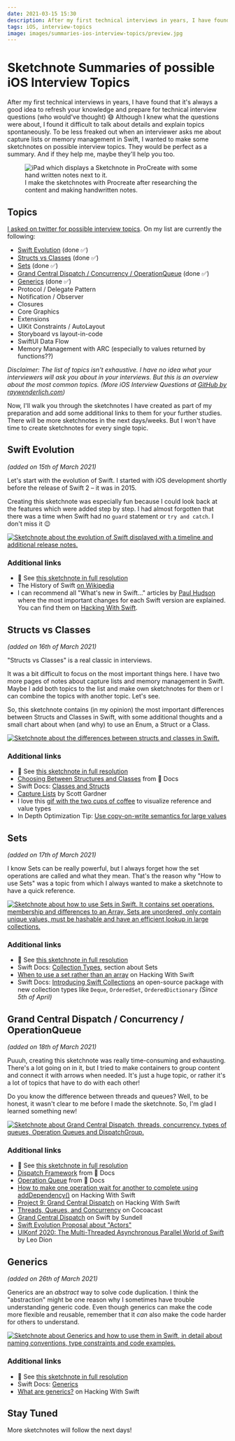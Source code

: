```yaml
---
date: 2021-03-15 15:30
description: After my first technical interviews in years, I have found that it's always a good idea to refresh your knowledge and prepare for technical interview questions (who would've thought) 😅 Although I knew what the questions were about, I found it difficult to talk about details and explain topics spontaneously. To be less freaked out when an interviewer asks me about capture lists or memory management in Swift, I wanted to make some sketchnotes on possible interview topics. They would be perfect as a summary. And if they help me, maybe they'll help you too.
tags: iOS, interview-topics
image: images/summaries-ios-interview-topics/preview.jpg
---
```


# Sketchnote Summaries of possible iOS Interview Topics

After my first technical interviews in years, I have found that it's always a good idea to refresh your knowledge and prepare for technical interview questions (who would've thought) 😅 Although I knew what the questions were about, I found it difficult to talk about details and explain topics spontaneously. To be less freaked out when an interviewer asks me about capture lists or memory management in Swift, I wanted to make some sketchnotes on possible interview topics. They would be perfect as a summary. And if they help me, maybe they'll help you too.

<figure>
    <img src="../../images/summaries-ios-interview-topics/preview.jpg" alt="iPad which displays a Sketchnote in ProCreate with some hand written notes next to it." />
    <figcaption>I make the sketchnotes with Procreate after researching the content and making handwritten notes.</figcaption>
</figure>

## Topics

[I asked on twitter for possible interview topics](https://twitter.com/felibe444/status/1369972198685949954?s=20). On my list are currently the following: 

- [Swift Evolution](#swift-evolution) (done ✅)
- [Structs vs Classes](#structs-vs-classes) (done ✅)
- [Sets](#sets) (done ✅)
- [Grand Central Dispatch / Concurrency / OperationQueue](#gcd) (done ✅)
- [Generics](#generics) (done ✅)
- Protocol / Delegate Pattern
- Notification / Observer
- Closures
- Core Graphics
- Extensions
- UIKit Constraints / AutoLayout
- Storyboard vs layout-in-code
- SwiftUI Data Flow
- Memory Management with ARC (especially to values returned by functions??)

_Disclaimer: The list of topics isn't exhaustive. I have no idea what your interviewers will ask you about in your interviews. But this is an overview about the most common topics. (More iOS Interview Questions at [GitHub by raywenderlich.com](https://github.com/raywenderlich/ios-interview/tree/master/iOS%20Specific%20Questions))_

Now, I'll walk you through the sketchnotes I have created as part of my preparation and add some additional links to them for your further studies. There will be more sketchnotes in the next days/weeks. But I won't have time to create sketchnotes for every single topic.

<h2 id="swift-evolution">Swift Evolution</h2>

_(added on 15th of March 2021)_

Let's start with the evolution of Swift. I started with iOS development shortly before the release of Swift 2 – it was in 2015.

Creating this sketchnote was especially fun because I could look back at the features which were added step by step. I had almost forgotten that there was a time when Swift had no `guard` statement or `try and catch`. I don't miss it 😉

<a href="../../images/summaries-ios-interview-topics/swift-evolution.jpg" target="_blank">
    <img src="../../images/summaries-ios-interview-topics/swift-evolution-medium.jpg" alt="Sketchnote about the evolution of Swift displayed with a timeline and additional release notes." />
</a>

### Additional links

- 🔎 See [this sketchnote in full resolution](https://fbernutz.github.io/images/summaries-ios-interview-topics/swift-evolution.jpg)
- The History of Swift [on Wikipedia][wikipedia]
- I can recommend all "What's new in Swift..." articles by [Paul Hudson](https://twitter.com/twostraws) where the most important changes for each Swift version are explained. You can find them on [Hacking With Swift](www.hackingwithswift.com).

<h2 id="structs-vs-classes">Structs vs Classes</h2>

_(added on 16th of March 2021)_

"Structs vs Classes" is a real classic in interviews. 

It was a bit difficult to focus on the most important things here. I have two more pages of notes about capture lists and memory management in Swift. Maybe I add both topics to the list and make own sketchnotes for them or I can combine the topics with another topic. Let's see. 

So, this sketchnote contains (in my opinion) the most important differences between Structs and Classes in Swift, with some additional thoughts and a small chart about when (and why) to use an Enum, a Struct or a Class.

<a href="../../images/summaries-ios-interview-topics/structs-vs-classes.jpg" target="_blank">
    <img src="../../images/summaries-ios-interview-topics/structs-vs-classes-medium.jpg" alt="Sketchnote about the differences between structs and classes in Swift." />
</a>

### Additional links

- 🔎 See [this sketchnote in full resolution](https://fbernutz.github.io/images/summaries-ios-interview-topics/structs-vs-classes.jpg)
- [Choosing Between Structures and Classes](https://developer.apple.com/documentation/swift/choosing_between_structures_and_classes) from  Docs
- Swift Docs: [Classes and Structs](https://docs.swift.org/swift-book/LanguageGuide/ClassesAndStructures.html)
- [Capture Lists](https://scotteg.github.io/capture-lists) by Scott Gardner
- I love this [gif with the two cups of coffee](https://twitter.com/suksr/status/738130336270422017) to visualize reference and value types
- In Depth Optimization Tip: [Use copy-on-write semantics for large values](https://github.com/apple/swift/blob/main/docs/OptimizationTips.rst#advice-use-copy-on-write-semantics-for-large-values)

<h2 id="sets">Sets</h2>

_(added on 17th of March 2021)_

I know Sets can be really powerful, but I always forget how the set operations are called and what they mean. That's the reason why "How to use Sets" was a topic from which I always wanted to make a sketchnote to have a quick reference.

<a href="../../images/summaries-ios-interview-topics/sets.jpg" target="_blank">
    <img src="../../images/summaries-ios-interview-topics/sets-medium.jpg" alt="Sketchnote about how to use Sets in Swift. It contains set operations, membership and differences to an Array. Sets are unordered, only contain unique values, must be hashable and have an efficient lookup in large collections." />
</a>

### Additional links

- 🔎 See [this sketchnote in full resolution](https://fbernutz.github.io/images/summaries-ios-interview-topics/sets.jpg)
- Swift Docs: [Collection Types](https://docs.swift.org/swift-book/LanguageGuide/CollectionTypes.html), section about Sets
- [When to use a set rather than an array](https://www.hackingwithswift.com/example-code/language/when-to-use-a-set-rather-than-an-array) on Hacking With Swift
- Swift Docs: [Introducing Swift Collections](https://swift.org/blog/swift-collections/) an open-source package with new collection types like `Deque`, `OrderedSet`, `OrderedDictionary` _(Since 5th of April)_ 

<h2 id="gcd">Grand Central Dispatch / Concurrency / OperationQueue</h2>

_(added on 18th of March 2021)_

Puuuh, creating this sketchnote was really time-consuming and exhausting. There's a lot going on in it, but I tried to make containers to group content and connect it with arrows when needed. It's just a huge topic, or rather it's a lot of topics that have to do with each other! 

Do you know the difference between threads and queues? Well, to be honest, it wasn't clear to me before I made the sketchnote. So, I'm glad I learned something new!

<a href="../../images/summaries-ios-interview-topics/gcd.jpg" target="_blank">
    <img src="../../images/summaries-ios-interview-topics/gcd-medium.jpg" alt="Sketchnote about Grand Central Dispatch, threads, concurrency, types of queues, Operation Queues and DispatchGroup." />
</a>

### Additional links

- 🔎 See [this sketchnote in full resolution](https://fbernutz.github.io/images/summaries-ios-interview-topics/gcd.jpg)
- [Dispatch Framework](https://developer.apple.com/documentation/dispatch) from  Docs
- [Operation Queue](https://developer.apple.com/documentation/foundation/operationqueue) from  Docs
- [How to make one operation wait for another to complete using addDependency()](https://www.hackingwithswift.com/example-code/system/how-to-make-one-operation-wait-for-another-to-complete-using-adddependency) on Hacking With Swift
- [Project 9: Grand Central Dispatch](https://www.hackingwithswift.com/read/9/overview) on Hacking With Swift
- [Threads, Queues, and Concurrency](https://cocoacasts.com/swift-and-cocoa-fundamentals-threads-queues-and-concurrency) on Cocoacast
- [Grand Central Dispatch](https://www.swiftbysundell.com/basics/grand-central-dispatch/) on Swift by Sundell
- [Swift Evolution Proposal about "Actors"](https://github.com/apple/swift-evolution/blob/main/proposals/0306-actors.md)
- [UIKonf 2020: The Multi-Threaded Asynchronous Parallel World of Swift](https://www.youtube.com/watch?v=MqqMmt1pMIc) by Leo Dion

<h2 id="generics">Generics</h2>

_(added on 26th of March 2021)_

Generics are an _abstract_ way to solve code duplication. I think the "abstraction" might be one reason why I sometimes have trouble understanding generic code. Even though generics can make the code more flexible and reusable, remember that it _can_ also make the code harder for others to understand.

<a href="../../images/summaries-ios-interview-topics/generics.jpg" target="_blank">
    <img src="../../images/summaries-ios-interview-topics/generics-medium.jpg" alt="Sketchnote about Generics and how to use them in Swift, in detail about naming conventions, type constraints and code examples." />
</a>

### Additional links

- 🔎 See [this sketchnote in full resolution](https://fbernutz.github.io/images/summaries-ios-interview-topics/generics.jpg)
- Swift Docs: [Generics](https://docs.swift.org/swift-book/LanguageGuide/Generics.html)
- [What are generics?](https://www.hackingwithswift.com/example-code/language/what-are-generics) on Hacking With Swift

## Stay Tuned

More sketchnotes will follow the next days!

[wikipedia]: https://en.wikipedia.org/wiki/Swift_(programming_language)#History
